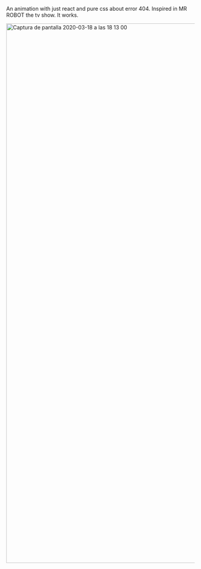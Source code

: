 An animation with just react and pure css about error 404. Inspired in MR ROBOT the tv show. It works.

<img width="1440" alt="Captura de pantalla 2020-03-18 a las 18 13 00" src="https://user-images.githubusercontent.com/44972334/76987917-3cfb0d80-6944-11ea-825c-731b294f0019.png">
